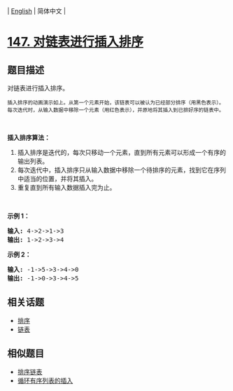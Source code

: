 
| [English](README_EN.md) | 简体中文 |

# [147. 对链表进行插入排序](https://leetcode-cn.com/problems/insertion-sort-list/)

## 题目描述

<p>对链表进行插入排序。</p>

<p><img alt="" src="https://upload.wikimedia.org/wikipedia/commons/0/0f/Insertion-sort-example-300px.gif"><br>
<small>插入排序的动画演示如上。从第一个元素开始，该链表可以被认为已经部分排序（用黑色表示）。<br>
每次迭代时，从输入数据中移除一个元素（用红色表示），并原地将其插入到已排好序的链表中。</small></p>

<p>&nbsp;</p>

<p><strong>插入排序算法：</strong></p>

<ol>
	<li>插入排序是迭代的，每次只移动一个元素，直到所有元素可以形成一个有序的输出列表。</li>
	<li>每次迭代中，插入排序只从输入数据中移除一个待排序的元素，找到它在序列中适当的位置，并将其插入。</li>
	<li>重复直到所有输入数据插入完为止。</li>
</ol>

<p>&nbsp;</p>

<p><strong>示例 1：</strong></p>

<pre><strong>输入:</strong> 4-&gt;2-&gt;1-&gt;3
<strong>输出:</strong> 1-&gt;2-&gt;3-&gt;4
</pre>

<p><strong>示例&nbsp;2：</strong></p>

<pre><strong>输入:</strong> -1-&gt;5-&gt;3-&gt;4-&gt;0
<strong>输出:</strong> -1-&gt;0-&gt;3-&gt;4-&gt;5
</pre>


## 相关话题

- [排序](https://leetcode-cn.com/tag/sort)
- [链表](https://leetcode-cn.com/tag/linked-list)

## 相似题目

- [排序链表](../sort-list/README.md)
- [循环有序列表的插入](../insert-into-a-sorted-circular-linked-list/README.md)
